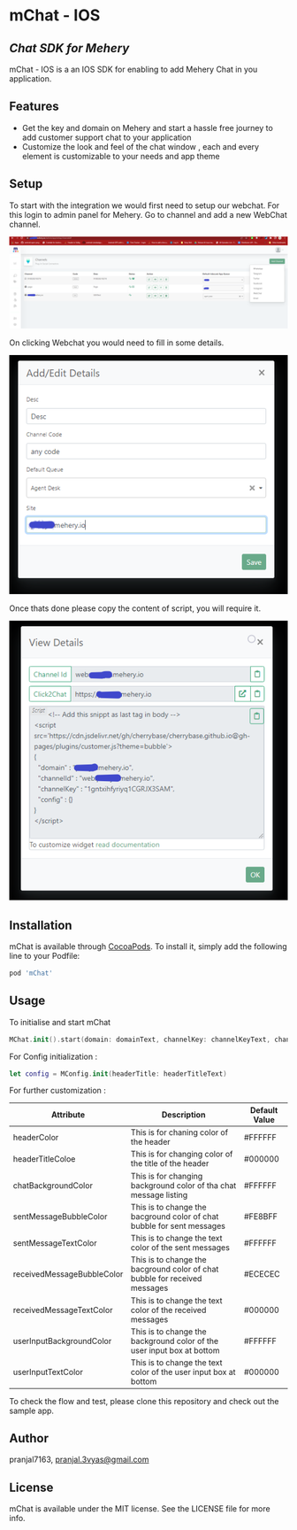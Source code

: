 # mChat - IOS
## _Chat SDK for Mehery_

mChat - IOS is a an IOS SDK for enabling to add Mehery Chat in you application.

## Features

- Get the key and domain on Mehery and start a hassle free journey to add customer support chat to your application
- Customize the look and feel of the chat window , each and every element is customizable to your needs and app theme


## Setup

To start with the integration we would first need to setup our webchat. For this login to admin panel for Mehery. Go to channel and add a new WebChat channel.

![image description](https://raw.githubusercontent.com/mehery-soccom/mChat-Android/master/images/Readme1.PNG)

On clicking Webchat you would need to fill in some details.

![image description](https://raw.githubusercontent.com/mehery-soccom/mChat-Android/master/images/Readme2.PNG)

Once thats done please copy the content of script, you will require it.

![image description](https://raw.githubusercontent.com/mehery-soccom/mChat-Android/master/images/Readme3.PNG)

## Installation

mChat is available through [CocoaPods](https://cocoapods.org). To install
it, simply add the following line to your Podfile:

```ruby
pod 'mChat'
```

## Usage

To initialise and start mChat

```swift
MChat.init().start(domain: domainText, channelKey: channelKeyText, channelId: channelIdText,logo: UIImage.init(named: "logo")!,config: config, viewController: self)
```

For Config initialization : 

```swift
let config = MConfig.init(headerTitle: headerTitleText)
```

For further customization :

Attribute | Description | Default Value
--- | --- | --- 
|headerColor|This is for chaning color of the header|#FFFFFF|
|headerTitleColoe|This is for changing color of the title of the header|#000000|
|chatBackgroundColor|This is for changing background color of tha chat message listing|#FFFFFF|
|sentMessageBubbleColor|This is to change the bacground color of chat bubble for sent messages|#FE8BFF|
|sentMessageTextColor|This is to change the text color of the sent messages|#FFFFFF|
|receivedMessageBubbleColor|This is to change the bacground color of chat bubble for received messages|#ECECEC|
|receivedMessageTextColor|This is to change the text color of the received messages|#000000|
|userInputBackgroundColor|This is to change the background color of the user input box at bottom|#FFFFFF|
|userInputTextColor|This is to change the text color of the user input box at bottom|#000000|

To check the flow and test, please clone this repository and check out the sample app.

## Author

pranjal7163, pranjal.3vyas@gmail.com

## License

mChat is available under the MIT license. See the LICENSE file for more info.
